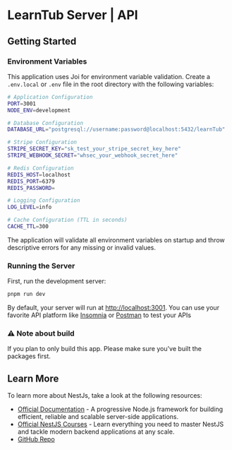 # LearnTub Server | API

## Getting Started

### Environment Variables

This application uses Joi for environment variable validation. Create a `.env.local` or `.env` file in the root directory with the following variables:

```bash
# Application Configuration
PORT=3001
NODE_ENV=development

# Database Configuration
DATABASE_URL="postgresql://username:password@localhost:5432/learnTub"

# Stripe Configuration
STRIPE_SECRET_KEY="sk_test_your_stripe_secret_key_here"
STRIPE_WEBHOOK_SECRET="whsec_your_webhook_secret_here"

# Redis Configuration
REDIS_HOST=localhost
REDIS_PORT=6379
REDIS_PASSWORD=

# Logging Configuration
LOG_LEVEL=info

# Cache Configuration (TTL in seconds)
CACHE_TTL=300
```

The application will validate all environment variables on startup and throw descriptive errors for any missing or invalid values.

### Running the Server

First, run the development server:

```bash
pnpm run dev
```

By default, your server will run at [http://localhost:3001](http://localhost:3001). You can use your favorite API platform like [Insomnia](https://insomnia.rest/) or [Postman](https://www.postman.com/) to test your APIs

### ⚠️ Note about build

If you plan to only build this app. Please make sure you've built the packages first.

## Learn More

To learn more about NestJs, take a look at the following resources:

- [Official Documentation](https://docs.nestjs.com) - A progressive Node.js framework for building efficient, reliable and scalable server-side applications.
- [Official NestJS Courses](https://courses.nestjs.com) - Learn everything you need to master NestJS and tackle modern backend applications at any scale.
- [GitHub Repo](https://github.com/nestjs/nest)
